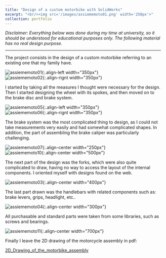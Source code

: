 ```yaml
---
title: "Design of a custom motorbike with SolidWorks"
excerpt: "<br/><img src='/images/assiememoto01.png' width='250px'>"
collection: portfolio
---
```


*Disclaimer: Everything below was done during my time at university, so it should be understood for educational purposes only. The following material has no real design purpose.*  

***

The project consists in the design of a custom motorbike referring to an existing one that my family have.  

![assiememoto01](/images/assiememoto01.png){:.align-left width="350px"}  
![assiememoto02](/images/assiememoto02.png){:.align-rignt width="350px"}  

I started by taking all the measures I thought were necessary for the design. Then I started designing the wheel with its spokes, and then moved on to the brake disc and brake system.  

![assiememoto05](/images/assiememoto05.png){:.align-left width="350px"}  
![assiememoto06](/images/assiememoto06.png){:.align-rignt width="350px"}  

The brake system was the most complicated thing to design, as I could not take measurements very easily and had somewhat complicated shapes. In addition, the part of assembling the brake caliper was particularly challenging.  

![assiememoto07](/images/assiememoto07.png){:.align-center width="250px"}  
![assiememoto10](/images/assiememoto10.png){:.align-center width="500px"}  

The next part of the design was the forks, which were also quite complicated to draw, having no way to access the layout of the internal components. I oriented myself with designs found on the web.  

![assiememoto03](/images/assiememoto03.png){:.align-center width="400px"}  

The last part drawn was the handlebars with related components such as: brake levers, grips, headlight, etc..  

![assiememoto04](/images/assiememoto04.png){:.align-center width="300px"}  

All purchasable and standard parts were taken from some libraries, such as screws and bearings.  

![assiememoto11](/images/assiememoto11.png){:.align-center width="700px"}  

Finally I leave the 2D drawing of the motorcycle assembly in pdf:  

[2D_Drawing_of_the_motorbike_assembly](/files/Tavolacomplessivo.pdf)

